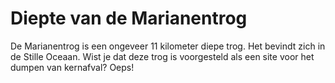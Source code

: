 # Diepte van de Marianentrog

De Marianentrog is een ongeveer 11 kilometer diepe trog. Het bevindt zich in de
Stille Oceaan. Wist je dat deze trog is voorgesteld als een site voor het dumpen
van kernafval? Oeps!

